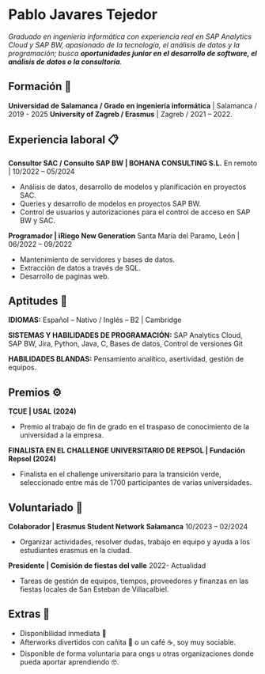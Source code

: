 # **Pablo Javares Tejedor**

_Graduado en ingeniería informática con experiencia real en SAP Analytics Cloud y SAP BW, apasionado de la tecnología, el análisis de datos y la programación; busca **oportunidades junior en el desarrollo de software, el análisis de datos o la consultoría**._

## **Formación** 🚀

**Universidad de Salamanca / Grado en ingeniería informática** | Salamanca / 2019 - 2025
**University of Zagreb / Erasmus** | Zagreb / 2021 – 2022.

## **Experiencia laboral** 📋

**Consultor SAC / Consulto SAP BW | BOHANA CONSULTING S.L.** 
En remoto | 10/2022 – 05/2024
* Análisis de datos, desarrollo de modelos y planificación en proyectos SAC.
*	Queries y desarrollo de modelos en proyectos SAP BW.
*	Control de usuarios y autorizaciones para el control de acceso en SAP BW y SAC.
  
**Programador | iRiego New Generation**
Santa María del Paramo, León | 06/2022 – 09/2022
*	Mantenimiento de servidores y bases de datos.
*	Extracción de datos a través de SQL.
*	Desarrollo de paginas web.

## **Aptitudes** 🔧

**IDIOMAS:** Español – Nativo / Inglés – B2 | Cambridge

**SISTEMAS Y HABILIDADES DE PROGRAMACIÓN:** SAP Analytics Cloud, SAP BW, Jira, Python, Java, C, Bases de datos, Control de versiones Git

**HABILIDADES BLANDAS:** Pensamiento analítico, asertividad, gestión de equipos.

## **Premios** ⚙️

**TCUE | USAL (2024)**
*	Premio al trabajo de fin de grado en el traspaso de conocimiento de la universidad a la empresa.

**FINALISTA EN EL CHALLENGE UNIVERSITARIO DE REPSOL | Fundación Repsol (2024)**
*	Finalista en el challenge universitario para la transición verde, seleccionado entre más de 1700 participantes de varias universidades.

## **Voluntariado** 🔩

**Colaborador | Erasmus Student Network Salamanca**
10/2023 – 02/2024
*	Organizar actividades, resolver dudas, trabajo en equipo y ayuda a los estudiantes erasmus en la ciudad.
  
**Presidente | Comisión de fiestas del valle**
2022- Actualidad
*	Tareas de gestión de equipos, tiempos, proveedores y finanzas en las fiestas locales de San Esteban de Villacalbiel.

## Extras 🎁

* Disponibilidad inmediata 📢
* Afterworks divertidos con cañita 🍺 o un café ☕, soy muy sociable. 
* Disponible de forma voluntaria para ongs u otras organizaciones donde pueda aportar aprendiendo 🤓.
